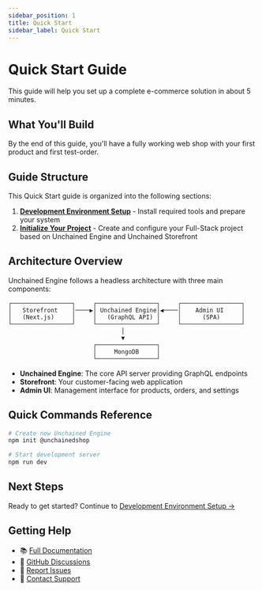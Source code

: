```yaml
---
sidebar_position: 1
title: Quick Start
sidebar_label: Quick Start
---
```


# Quick Start Guide

This guide will help you set up a complete e-commerce solution in about 5 minutes.

## What You'll Build

By the end of this guide, you'll have a fully working web shop with your first product and first test-order.

## Guide Structure

This Quick Start guide is organized into the following sections:

1. **[Development Environment Setup](./setup-environment)** - Install required tools and prepare your system
2. **[Initialize Your Project](./run-local)** - Create and configure your Full-Stack project based on Unchained Engine and Unchained Storefront

## Architecture Overview

Unchained Engine follows a headless architecture with three main components:

```
┌─────────────────┐     ┌─────────────────┐     ┌─────────────────┐
│   Storefront    │────▶│ Unchained Engine│◀────│    Admin UI     │
│   (Next.js)     │     │   (GraphQL API) │     │      (SPA)      │
└─────────────────┘     └─────────────────┘     └─────────────────┘
                                │
                                ▼
                        ┌─────────────────┐
                        │     MongoDB     │
                        └─────────────────┘
```

- **Unchained Engine**: The core API server providing GraphQL endpoints
- **Storefront**: Your customer-facing web application
- **Admin UI**: Management interface for products, orders, and settings

## Quick Commands Reference

```bash
# Create new Unchained Engine
npm init @unchainedshop

# Start development server
npm run dev
```

## Next Steps

Ready to get started? Continue to [Development Environment Setup →](./setup-environment)

## Getting Help

- 📚 [Full Documentation](/)
- 💬 [GitHub Discussions](https://github.com/unchainedshop/unchained/discussions)
- 🐛 [Report Issues](https://github.com/unchainedshop/unchained/issues)
- 📧 [Contact Support](mailto:support@unchained.shop)